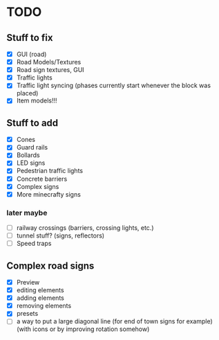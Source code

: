 # TODO

## Stuff to fix
- [x] GUI (road)
- [x] Road Models/Textures
- [x] Road sign textures, GUI
- [x] Traffic lights
- [x] Traffic light syncing (phases currently start whenever the block was placed)
- [x] Item models!!! 

## Stuff to add
- [x] Cones
- [x] Guard rails
- [x] Bollards
- [x] LED signs
- [x] Pedestrian traffic lights
- [x] Concrete barriers
- [x] Complex signs
- [x] More minecrafty signs

### later maybe
- [ ] railway crossings (barriers, crossing lights, etc.)
- [ ] tunnel stuff? (signs, reflectors)
- [ ] Speed traps

## Complex road signs

  - [x] Preview
  - [x] editing elements 
  - [x] adding elements
  - [x] removing elements
  - [x] presets
  - [ ] a way to put a large diagonal line (for end of town signs for example) (with icons or by improving rotation somehow)
